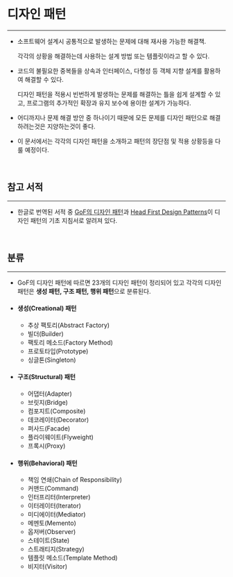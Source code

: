 # 디자인 패턴

---
- 소프트웨어 설계시 공통적으로 발생하는 문제에 대해 재사용 가능한 해결책. 

  각각의 상황을 해결하는데 사용하는 설계 방법 또는 템플릿이라고 할 수 있다. 
  
- 코드의 불필요한 중복들을 상속과 인터페이스, 다형성 등 객체 지향 설계를 활용하여 해결할 수 있다.

  디자인 패턴을 적용시 빈번하게 발생하는 문제를 해결하는 틀을 쉽게 설계할 수 있고, 프로그램의 추가적인 확장과 유지 보수에 용이한 설계가 가능하다. 
- 어디까지나 문제 해결 방안 중 하나이기 때문에 모든 문제를 디자인 패턴으로 해결하려는것은 지양하는것이 좋다. 

- 이 문서에서는 각각의 디자인 패턴을 소개하고 패턴의 장단점 및 적용 상황등을 다룰 예정이다.

<br>

## 참고 서적

---
- 한글로 번역된 서적 중 [GoF의 디자인 패턴][goflink]과 [Head First Design Patterns][headfirstlink]이 디자인 패턴의 기초 지침서로 알려져 있다.


[goflink]: http://www.yes24.com/Product/Goods/17525598
[headfirstlink]: http://www.yes24.com/Product/Goods/1778966?Acode=101
<br>

## 분류

---
* GoF의 디자인 패턴에 따르면 23개의 디자인 패턴이 정리되어 있고 각각의 디자인 패턴은 **생성 패턴, 구조 
  패턴, 행위 패턴**으로 분류된다.

* #### **생성(Creational) 패턴**

  - 추상 팩토리(Abstract Factory)
  - 빌더(Builder)
  - 팩토리 메소드(Factory Method)
  - 프로토타입(Prototype)
  - 싱글톤(Singleton)

* #### **구조(Structural) 패턴**

  - 어댑터(Adapter)
  - 브릿지(Bridge)
  - 컴포지트(Composite)
  - 데코레이터(Decorator)
  - 퍼사드(Facade)
  - 플라이웨이트(Flyweight)
  - 프록시(Proxy)

- #### **행위(Behavioral) 패턴**

  - 책임 연쇄(Chain of Responsibility)
  - 커맨드(Command)
  - 인터프리터(Interpreter)
  - 이터레이터(Iterator)
  - 미디에이터(Mediator)
  - 메멘토(Memento)
  - 옵저버(Observer)
  - 스테이트(State)
  - 스트래티지(Strategy)
  - 템플릿 메소드(Template Method)
  - 비지터(Visitor)